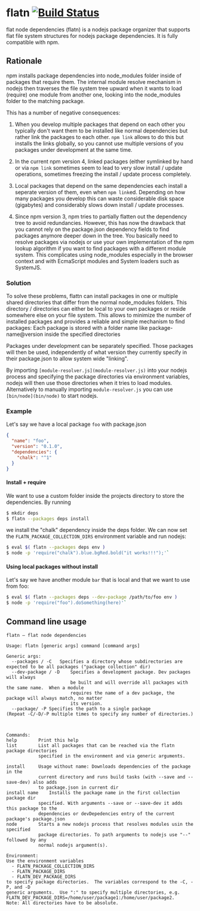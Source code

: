 # flatn [![Build Status](https://travis-ci.org/rksm/flatn.svg?branch=master)](https://travis-ci.org/rksm/flatn)

flat node dependencies (flatn) is a nodejs package organizer that supports flat file system structures for nodejs package dependencies.  It is fully compatible with npm.


## Rationale

npm installs package dependencies into node_modules folder inside of packages that require them.  The internal module resolve mechanism in nodejs then traverses the file system tree upward when it wants to load (require) one module from another one, looking into the node_modules folder to the matching package.

This has a number of negative consequences:
1. When you develop multiple packages that depend on each other you typically don't want them to be installed like normal dependencies but rather link the packages to each other.  `npm link` allows to do this but installs the links globally, so you cannot use multiple versions of you packages under development at the same time.

2. In the current npm version 4, linked packages (either symlinked by hand or via `npm link` sometimes seem to lead to very slow install / update operations, sometimes freezing the install / update process completely.

3. Local packages that depend on the same dependencies each install a seperate version of them, even when `npm link`ed.  Depending on how many packages you develop this can waste considerable disk space (gigabytes) and considerably slows down install / update processes.

4. Since npm version 3, npm tries to partially flatten out the dependency tree to avoid redundancies.  However, this has now the drawback that you cannot rely on the package.json dependency fields to find packages anymore deeper down in the tree.  You basically need to resolve packages via nodejs or use your own implementation of the npm lookup algorithm if you want to find packages with a different module system.  This complicates using node_modules especially in the browser context and with EcmaScript modules and System loaders such as SystemJS.

### Solution

To solve these problems, flattn can install packages in one or multiple shared directories that differ from the normal node_modules folders.  This directory / directories can either be local to your own packages or reside somewhere else on your file system.  This allows to minimize the number of installed packages and provides a reliable and simple mechanism to find packages:  Each package is stored with a folder name like package-name@version inside the specified directories

Packages under development can be separately specified.  Those packages will then be used, independently of what version they currently specify in their package.json to allow system wide "linking".

By importing `[module-resolver.js](module-resolver.js)` into your nodejs process and specifying the package directories via environment variables, nodejs will then use those directories when it tries to load modules.  Alternatively to manually importing `module-resolver.js` you can use `[bin/node](bin/node)` to start nodejs.

### Example

Let's say we have a local package `foo` with package.json

```json
{
  "name": "foo",
  "version": "0.1.0",
  "dependencies": {
    "chalk": "^1"
  }
}
```

#### Install + require

We want to use a custom folder inside the projects directory to store the dependencies.  By running
```sh
$ mkdir deps
$ flatn --packages deps install
```

we install the "chalk" dependency inside the deps folder.  We can now set the `FLATN_PACKAGE_COLLECTION_DIRS` environment variable and run nodejs:
```sh
$ eval $( flatn --packages deps env )
$ node -p 'require("chalk").blue.bgRed.bold("it works!!!");'`
```

#### Using local packages without install

Let's say we have another module `bar` that is local and that we want to use from foo:

```sh
$ eval $( flatn --packages deps --dev-package /path/to/foo env )
$ node -p 'require("foo").doSomething(here)'`
```


## Command line usage

```
flatn – flat node dependencies

Usage: flatn [generic args] command [command args]

Generic args:
  --packages / -C	Specifies a directory whose subdirectories are expected to be all packages ("package collection" dir)
  --dev-package / -D	Specifies a development package. Dev packages will always
                    	be built and will override all packages with the same name.  When a module
                    	requires the name of a dev package, the package will always match, no matter
                    	its version.
  --package/ -P	Specifies the path to a single package
(Repeat -C/-D/-P multiple times to specify any number of directories.)



Commands:
help		Print this help
list		List all packages that can be reached via the flatn package directories
    		specified in the environment and via generic arguments.

install		Usage without name: Downloads dependencies of the package in the
       		current directory and runs build tasks (with --save and --save-dev) also adds
       		to package.json in current dir
install name	Installs the package name in the first collection package dir
       		specified. With arguments --save or --save-dev it adds this package to the
       		dependencies or devDepedencies entry of the current package's package.json
node		Starts a new nodejs process that resolves modules usin the specified
    		package directories. To path arguments to nodejs use "--" followed by any
    		normal nodejs argument(s).

Environment:
Use the environment variables
  - FLATN_PACKAGE_COLLECTION_DIRS
  - FLATN_PACKAGE_DIRS
  - FLATN_DEV_PACKAGE_DIRS
to specify package directories.  The variables correspond to the -C, -P, and -D
generic arguments.  Use ":" to specify multiple directories, e.g.
FLATN_DEV_PACKAGE_DIRS=/home/user/package1:/home/user/package2.
Note: All directories have to be absolute.
```
